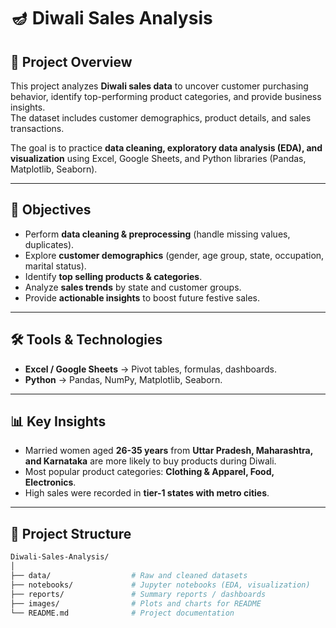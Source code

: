 # 🪔 Diwali Sales Analysis

## 📌 Project Overview
This project analyzes **Diwali sales data** to uncover customer purchasing behavior, identify top-performing product categories, and provide business insights.  
The dataset includes customer demographics, product details, and sales transactions.  

The goal is to practice **data cleaning, exploratory data analysis (EDA), and visualization** using Excel, Google Sheets, and Python libraries (Pandas, Matplotlib, Seaborn).

---

## 🎯 Objectives
- Perform **data cleaning & preprocessing** (handle missing values, duplicates).
- Explore **customer demographics** (gender, age group, state, occupation, marital status).
- Identify **top selling products & categories**.
- Analyze **sales trends** by state and customer groups.
- Provide **actionable insights** to boost future festive sales.

---

## 🛠️ Tools & Technologies
- **Excel / Google Sheets** → Pivot tables, formulas, dashboards.  
- **Python** → Pandas, NumPy, Matplotlib, Seaborn.  
    

---

## 📊 Key Insights
- Married women aged **26-35 years** from **Uttar Pradesh, Maharashtra, and Karnataka** are more likely to buy products during Diwali.  
- Most popular product categories: **Clothing & Apparel, Food, Electronics**.  
- High sales were recorded in **tier-1 states with metro cities**.  

---

## 📂 Project Structure
```bash
Diwali-Sales-Analysis/
│
├── data/                  # Raw and cleaned datasets
├── notebooks/             # Jupyter notebooks (EDA, visualization)
├── reports/               # Summary reports / dashboards
├── images/                # Plots and charts for README
└── README.md              # Project documentation
